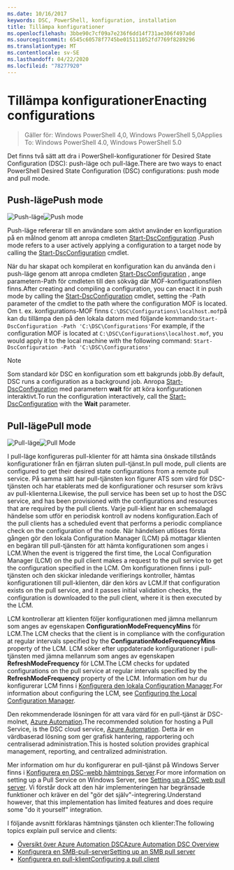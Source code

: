 ```yaml
---
ms.date: 10/16/2017
keywords: DSC, PowerShell, konfiguration, installation
title: Tillämpa konfigurationer
ms.openlocfilehash: 3bbe90c7cf09a7e236f6dd14f731ae306f497a0d
ms.sourcegitcommit: 6545c60578f7745be015111052fd7769f8289296
ms.translationtype: MT
ms.contentlocale: sv-SE
ms.lasthandoff: 04/22/2020
ms.locfileid: "78277920"
---
```

# <a name="enacting-configurations"></a><span data-ttu-id="508ac-103">Tillämpa konfigurationer</span><span class="sxs-lookup"><span data-stu-id="508ac-103">Enacting configurations</span></span>

> <span data-ttu-id="508ac-104">Gäller för: Windows PowerShell 4,0, Windows PowerShell 5,0</span><span class="sxs-lookup"><span data-stu-id="508ac-104">Applies To: Windows PowerShell 4.0, Windows PowerShell 5.0</span></span>

<span data-ttu-id="508ac-105">Det finns två sätt att dra i PowerShell-konfigurationer för Desired State Configuration (DSC): push-läge och pull-läge.</span><span class="sxs-lookup"><span data-stu-id="508ac-105">There are two ways to enact PowerShell Desired State Configuration (DSC) configurations: push mode and pull mode.</span></span>

## <a name="push-mode"></a><span data-ttu-id="508ac-106">Push-läge</span><span class="sxs-lookup"><span data-stu-id="508ac-106">Push mode</span></span>

<span data-ttu-id="508ac-107">![Push-läge](media/enactingConfigurations/pushModel.png "Så här fungerar push-läget")</span><span class="sxs-lookup"><span data-stu-id="508ac-107">![Push mode](media/enactingConfigurations/pushModel.png "How push mode works")</span></span>

<span data-ttu-id="508ac-108">Push-läge refererar till en användare som aktivt använder en konfiguration på en målnod genom att anropa cmdleten [Start-DscConfiguration](/powershell/module/psdesiredstateconfiguration/start-dscconfiguration) .</span><span class="sxs-lookup"><span data-stu-id="508ac-108">Push mode refers to a user actively applying a configuration to a target node by calling the [Start-DscConfiguration](/powershell/module/psdesiredstateconfiguration/start-dscconfiguration) cmdlet.</span></span>

<span data-ttu-id="508ac-109">När du har skapat och kompilerat en konfiguration kan du använda den i push-läge genom att anropa cmdleten [Start-DscConfiguration](/powershell/module/psdesiredstateconfiguration/start-dscconfiguration) , ange parametern-Path för cmdleten till den sökväg där MOF-konfigurationsfilen finns.</span><span class="sxs-lookup"><span data-stu-id="508ac-109">After creating and compiling a configuration, you can enact it in push mode by calling the [Start-DscConfiguration](/powershell/module/psdesiredstateconfiguration/start-dscconfiguration) cmdlet, setting the -Path parameter of the cmdlet to the path where the configuration MOF is located.</span></span> <span data-ttu-id="508ac-110">Om t. ex. konfigurations-MOF finns `C:\DSC\Configurations\localhost.mof`på kan du tillämpa den på den lokala datorn med följande kommando:`Start-DscConfiguration -Path 'C:\DSC\Configurations'`</span><span class="sxs-lookup"><span data-stu-id="508ac-110">For example, if the configuration MOF is located at `C:\DSC\Configurations\localhost.mof`, you would apply it to the local machine with the following command: `Start-DscConfiguration -Path 'C:\DSC\Configurations'`</span></span>

> [!NOTE]
> <span data-ttu-id="508ac-111">Som standard kör DSC en konfiguration som ett bakgrunds jobb.</span><span class="sxs-lookup"><span data-stu-id="508ac-111">By default, DSC runs a configuration as a background job.</span></span> <span data-ttu-id="508ac-112">Anropa [Start-DscConfiguration](/powershell/module/psdesiredstateconfiguration/start-dscconfiguration) med parametern **wait** för att köra konfigurationen interaktivt.</span><span class="sxs-lookup"><span data-stu-id="508ac-112">To run the configuration interactively, call the [Start-DscConfiguration](/powershell/module/psdesiredstateconfiguration/start-dscconfiguration) with the **Wait** parameter.</span></span>

## <a name="pull-mode"></a><span data-ttu-id="508ac-113">Pull-läge</span><span class="sxs-lookup"><span data-stu-id="508ac-113">Pull mode</span></span>

<span data-ttu-id="508ac-114">![Pull-läge](media/enactingConfigurations/pullModel.png "Så här fungerar pull-läget")</span><span class="sxs-lookup"><span data-stu-id="508ac-114">![Pull Mode](media/enactingConfigurations/pullModel.png "How pull mode works")</span></span>

<span data-ttu-id="508ac-115">I pull-läge konfigureras pull-klienter för att hämta sina önskade tillstånds konfigurationer från en fjärran sluten pull-tjänst.</span><span class="sxs-lookup"><span data-stu-id="508ac-115">In pull mode, pull clients are configured to get their desired state configurations from a remote pull service.</span></span> <span data-ttu-id="508ac-116">På samma sätt har pull-tjänsten kon figurer ATS som värd för DSC-tjänsten och har etablerats med de konfigurationer och resurser som krävs av pull-klienterna.</span><span class="sxs-lookup"><span data-stu-id="508ac-116">Likewise, the pull service has been set up to host the DSC service, and has been provisioned with the configurations and resources that are required by the pull clients.</span></span> <span data-ttu-id="508ac-117">Varje pull-klient har en schemalagd händelse som utför en periodisk kontroll av nodens konfiguration.</span><span class="sxs-lookup"><span data-stu-id="508ac-117">Each of the pull clients has a scheduled event that performs a periodic compliance check on the configuration of the node.</span></span> <span data-ttu-id="508ac-118">När händelsen utlöses första gången gör den lokala Configuration Manager (LCM) på mottagar klienten en begäran till pull-tjänsten för att hämta konfigurationen som anges i LCM.</span><span class="sxs-lookup"><span data-stu-id="508ac-118">When the event is triggered the first time, the Local Configuration Manager (LCM) on the pull client makes a request to the pull service to get the configuration specified in the LCM.</span></span> <span data-ttu-id="508ac-119">Om konfigurationen finns i pull-tjänsten och den skickar inledande verifierings kontroller, hämtas konfigurationen till pull-klienten, där den körs av LCM.</span><span class="sxs-lookup"><span data-stu-id="508ac-119">If that configuration exists on the pull service, and it passes initial validation checks, the configuration is downloaded to the pull client, where it is then executed by the LCM.</span></span>

<span data-ttu-id="508ac-120">LCM kontrollerar att klienten följer konfigurationen med jämna mellanrum som anges av egenskapen **ConfigurationModeFrequencyMins** för LCM.</span><span class="sxs-lookup"><span data-stu-id="508ac-120">The LCM checks that the client is in compliance with the configuration at regular intervals specified by the **ConfigurationModeFrequencyMins** property of the LCM.</span></span> <span data-ttu-id="508ac-121">LCM söker efter uppdaterade konfigurationer i pull-tjänsten med jämna mellanrum som anges av egenskapen **RefreshModeFrequency** för LCM.</span><span class="sxs-lookup"><span data-stu-id="508ac-121">The LCM checks for updated configurations on the pull service at regular intervals specified by the **RefreshModeFrequency** property of the LCM.</span></span> <span data-ttu-id="508ac-122">Information om hur du konfigurerar LCM finns i [Konfigurera den lokala Configuration Manager](../managing-nodes/metaConfig.md).</span><span class="sxs-lookup"><span data-stu-id="508ac-122">For information about configuring the LCM, see [Configuring the Local Configuration Manager](../managing-nodes/metaConfig.md).</span></span>

<span data-ttu-id="508ac-123">Den rekommenderade lösningen för att vara värd för en pull-tjänst är DSC-molnet, [Azure Automation](https://azure.microsoft.com/services/automation/).</span><span class="sxs-lookup"><span data-stu-id="508ac-123">The recommended solution for hosting a Pull Service, is the DSC cloud service, [Azure Automation](https://azure.microsoft.com/services/automation/).</span></span> <span data-ttu-id="508ac-124">Detta är en värdbaserad lösning som ger grafisk hantering, rapportering och centraliserad administration.</span><span class="sxs-lookup"><span data-stu-id="508ac-124">This is hosted solution provides graphical management, reporting, and centralized administration.</span></span>

<span data-ttu-id="508ac-125">Mer information om hur du konfigurerar en pull-tjänst på Windows Server finns i [Konfigurera en DSC-webb hämtnings Server](pullServer.md).</span><span class="sxs-lookup"><span data-stu-id="508ac-125">For more information on setting up a Pull Service on Windows Server, see [Setting up a DSC web pull server](pullServer.md).</span></span> <span data-ttu-id="508ac-126">Vi förstår dock att den här implementeringen har begränsade funktioner och kräver en del "gör det själv"-integrering.</span><span class="sxs-lookup"><span data-stu-id="508ac-126">Understand however, that this implementation has limited features and does require some "do it yourself" integration.</span></span>

<span data-ttu-id="508ac-127">I följande avsnitt förklaras hämtnings tjänsten och klienter:</span><span class="sxs-lookup"><span data-stu-id="508ac-127">The following topics explain pull service and clients:</span></span>

- [<span data-ttu-id="508ac-128">Översikt över Azure Automation DSC</span><span class="sxs-lookup"><span data-stu-id="508ac-128">Azure Automation DSC Overview</span></span>](https://docs.microsoft.com/azure/automation/automation-dsc-overview)
- [<span data-ttu-id="508ac-129">Konfigurera en SMB-pull-server</span><span class="sxs-lookup"><span data-stu-id="508ac-129">Setting up an SMB pull server</span></span>](pullServerSMB.md)
- [<span data-ttu-id="508ac-130">Konfigurera en pull-klient</span><span class="sxs-lookup"><span data-stu-id="508ac-130">Configuring a pull client</span></span>](pullClientConfigID.md)
